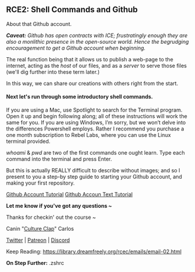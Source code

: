 ## RCE2: Shell Commands and Github

About that Github account.

**_Caveat:_** _Github has open contracts with ICE; frustratingly enough they are also a monlithic presence in the open-source world. Hence the begrudging encouragement to get a Github account when beginning._

The real function being that it allows us to publish a web-page to the internet, acting as the _host_ of our files, and as a _server_ to serve those files (we'll dig further into these term later.)

In this way, we can share our creations with others right from the start.

#### Next let's run through some introductory shell commands.

If you are using a Mac, use Spotlight to search for the Terminal program. Open it up and begin following along; all of these instructions will work the same for you. If you are using Windows, I’m sorry, but we won’t delve into the differences Powershell employs. Rather I recommend you purchase a one month subscription to Rebel Labs, where you can use the Linux terminal provided.

_whoami_ & _pwd_ are two of the first commands one ought learn. Type each command into the terminal and press Enter.

But this is actually REALLY difficult to describe without images; and so I present to you a step-by step guide to starting your Github account, and making your first repository.

[Github Account Tutorial](https://youtu.be/OkEXRBwwrQk)
[Github Accoun Text Tutorial](https://library.dreamfreely.org/eyn2k/orientation.html#registering-a-github-account)

**Let me know if you've got any questions ~**

Thanks for checkin' out the course  ~

Canin "[Culture Clap](//ghost.cultureclap.com)" Carlos

[Twitter](//twitter.com/CultureClap) | [Patreon](//patreon.com/CultureClap) | [Discord](https://discord.gg/bwMRRbs "https://discord.gg/bwMRRbs")

Keep Reading: https://library.dreamfreely.org/rcec/emails/email-02.html

**On Step Further:** .zshrc